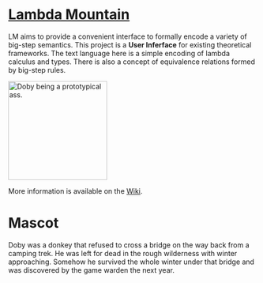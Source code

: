 # [Lambda Mountain](https://github.com/andrew-johnson-4/-/wiki)

LM aims to provide a convenient interface to formally encode a variety of big-step semantics.
This project is a **User Inferface** for existing theoretical frameworks.
The text language here is a simple encoding of lambda calculus and types.
There is also a concept of equivalence relations formed by big-step rules.

<img src="https://raw.githubusercontent.com/andrew-johnson-4/-/main/DOBY.jpg" height=200 title="Doby being a prototypical ass.">

More information is available on the [Wiki](https://github.com/andrew-johnson-4/-/wiki).

# Mascot

Doby was a donkey that refused to cross a bridge on the way back from a camping trek.
He was left for dead in the rough wilderness with winter approaching.
Somehow he survived the whole winter under that bridge and was discovered by the game warden the next year.
